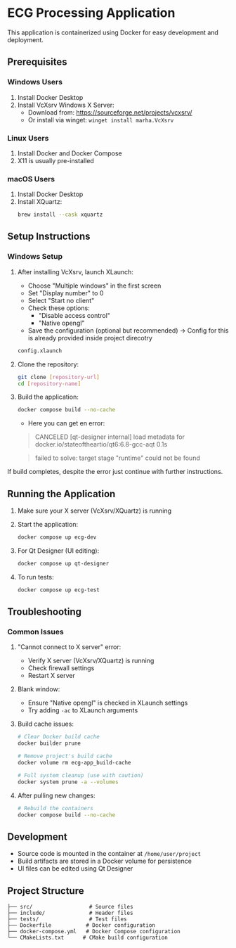 # ECG Processing Application

This application is containerized using Docker for easy development and deployment.

## Prerequisites

### Windows Users
1. Install Docker Desktop
2. Install VcXsrv Windows X Server:
   - Download from: https://sourceforge.net/projects/vcxsrv/
   - Or install via winget: `winget install marha.VcXsrv`

### Linux Users
1. Install Docker and Docker Compose
2. X11 is usually pre-installed

### macOS Users
1. Install Docker Desktop
2. Install XQuartz:
   ```bash
   brew install --cask xquartz
   ```

## Setup Instructions

### Windows Setup
1. After installing VcXsrv, launch XLaunch:
   - Choose "Multiple windows" in the first screen
   - Set "Display number" to 0
   - Select "Start no client"
   - Check these options:
     - "Disable access control"
     - "Native opengl"
   - Save the configuration (optional but recommended) -> Config for this is already provided inside project direcotry
   ```bash
   config.xlaunch
   ```

2. Clone the repository:
   ```bash
   git clone [repository-url]
   cd [repository-name]
   ```

3. Build the application:
   ```bash
   docker compose build --no-cache
   ```
   - Here you can get en error:
   > CANCELED [qt-designer internal] load metadata for docker.io/stateoftheartio/qt6:6.8-gcc-aqt                                                                                0.1s

   > failed to solve: target stage "runtime" could not be found

If build completes, despite the error just continue with further instructions.

## Running the Application

1. Make sure your X server (VcXsrv/XQuartz) is running

2. Start the application:
   ```bash
   docker compose up ecg-dev
   ```

3. For Qt Designer (UI editing):
   ```bash
   docker compose up qt-designer
   ```

4. To run tests:
   ```bash
   docker compose up ecg-test
   ```

## Troubleshooting

### Common Issues

1. "Cannot connect to X server" error:
   - Verify X server (VcXsrv/XQuartz) is running
   - Check firewall settings
   - Restart X server

2. Blank window:
   - Ensure "Native opengl" is checked in XLaunch settings
   - Try adding `-ac` to XLaunch arguments

3. Build cache issues:
   ```bash
   # Clear Docker build cache
   docker builder prune
   
   # Remove project's build cache
   docker volume rm ecg-app_build-cache
   
   # Full system cleanup (use with caution)
   docker system prune -a --volumes
   ```

4. After pulling new changes:
   ```bash
   # Rebuild the containers
   docker compose build --no-cache
   ```

## Development

- Source code is mounted in the container at `/home/user/project`
- Build artifacts are stored in a Docker volume for persistence
- UI files can be edited using Qt Designer

## Project Structure

```
├── src/                  # Source files
├── include/              # Header files
├── tests/                # Test files
├── Dockerfile           # Docker configuration
├── docker-compose.yml   # Docker Compose configuration
└── CMakeLists.txt      # CMake build configuration
```
